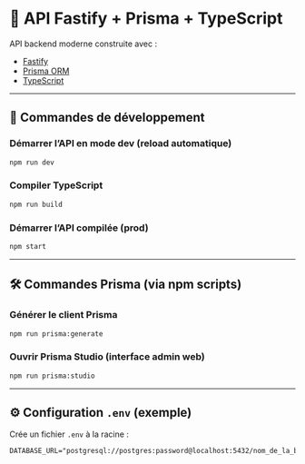 # 🌱 API Fastify + Prisma + TypeScript

API backend moderne construite avec :

- [Fastify](https://www.fastify.io/)
- [Prisma ORM](https://www.prisma.io/)
- [TypeScript](https://www.typescriptlang.org/)

---

## 🚀 Commandes de développement

### Démarrer l’API en mode dev (reload automatique)
```bash
npm run dev
```

### Compiler TypeScript
```bash
npm run build
```

### Démarrer l’API compilée (prod)
```bash
npm start
```

---

## 🛠 Commandes Prisma (via npm scripts)

### Générer le client Prisma
```bash
npm run prisma:generate
```

### Ouvrir Prisma Studio (interface admin web)
```bash
npm run prisma:studio
```

---

## ⚙️ Configuration `.env` (exemple)

Crée un fichier `.env` à la racine :

```env
DATABASE_URL="postgresql://postgres:password@localhost:5432/nom_de_la_bdd"
```
